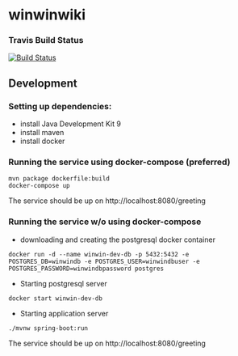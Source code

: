 # winwinwiki

### Travis Build Status

[![Build Status](https://travis-ci.com/winwinwiki/winwinwiki.svg?branch=master)](https://travis-ci.com/winwinwiki/winwinwiki)

## Development

### Setting up dependencies:

* install Java Development Kit 9
* install maven
* install docker

### Running the service using docker-compose (preferred)

```
mvn package dockerfile:build
docker-compose up
```

The service should be up on http://localhost:8080/greeting

### Running the service w/o using docker-compose

* downloading and creating the postgresql docker container
```
docker run -d --name winwin-dev-db -p 5432:5432 -e POSTGRES_DB=winwindb -e POSTGRES_USER=winwindbuser -e POSTGRES_PASSWORD=winwindbpassword postgres
```

* Starting postgresql server
```
docker start winwin-dev-db
```

* Starting application server

```
./mvnw spring-boot:run
```

The service should be up on http://localhost:8080/greeting
